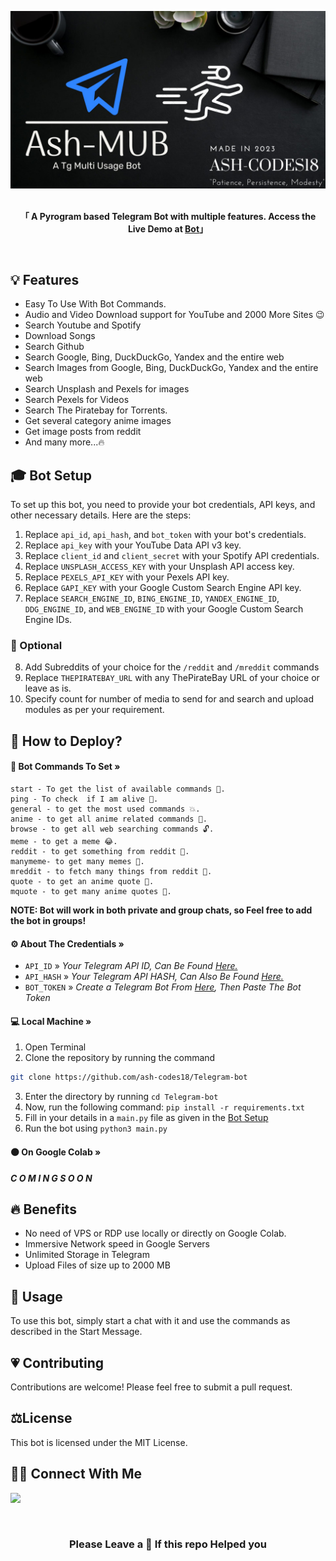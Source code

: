 ![](mub.jpg)
<br>
<br>
<p align="center"><strong>「 A Pyrogram based Telegram Bot with multiple features. Access the Live Demo at <a href="https://t.me/ashmulti_bot" target="_parent">Bot</a>」</strong></p>
<br>


## **💡 Features**

- Easy To Use With Bot Commands.
- Audio and Video Download support for YouTube and 2000 More Sites 😉
- Search Youtube and Spotify
- Download Songs
- Search Github
- Search Google, Bing, DuckDuckGo, Yandex and the entire web
- Search Images from Google, Bing, DuckDuckGo, Yandex and the entire web
- Search Unsplash and Pexels for images
- Search Pexels for Videos
- Search The Piratebay for Torrents.
- Get several category anime images
- Get image posts from reddit 
- And many more...🔥

## **🎓 Bot Setup**
To set up this bot, you need to provide your bot credentials, API keys, and other necessary details. Here are the steps:

1. Replace `api_id`, `api_hash`, and `bot_token` with your bot's credentials.
2. Replace `api_key` with your YouTube Data API v3 key.
3. Replace `client_id` and `client_secret` with your Spotify API credentials.
4. Replace `UNSPLASH_ACCESS_KEY` with your Unsplash API access key.
5. Replace `PEXELS_API_KEY` with your Pexels API key.
6. Replace `GAPI_KEY` with your Google Custom Search Engine API key.
7. Replace `SEARCH_ENGINE_ID`, `BING_ENGINE_ID`, `YANDEX_ENGINE_ID`, `DDG_ENGINE_ID`, and `WEB_ENGINE_ID` with your Google Custom Search Engine IDs.


### **🦉 Optional**

8. Add Subreddits of your choice for the `/reddit` and `/mreddit` commands
9. Replace `THEPIRATEBAY_URL` with any ThePirateBay URL of your choice or leave as is.
10. Specify count for number of media to send for and search and upload modules as per your requirement.


## **📝 How to Deploy?**

#### **🤖 Bot Commands To Set »**
```
start - To get the list of available commands 🧐.
ping - To check  if I am alive 📲.
general - to get the most used commands 💥.
anime - to get all anime related commands 📛.
browse - to get all web searching commands 🔓.
meme - to get a meme 😂.
reddit - to get something from reddit 💊.
manymeme- to get many memes 🤡.
mreddit - to fetch many things from reddit 🌈.
quote - to get an anime quote 👀.
mquote - to get many anime quotes 🧓.
```

__NOTE: Bot will work in both private and group chats, so Feel free to add the bot in groups!__

#### **⚙️ About The Credentials »**

- `API_ID` » <i>Your Telegram API ID, Can Be Found [Here.](https://my.telegram.org/auth)</i>
- `API_HASH` » <i>Your Telegram API HASH, Can Also Be Found [Here.](https://my.telegram.org/auth)</i>
- `BOT_TOKEN` » <i>Create a Telegram Bot From [Here](https://t.me/BotFather), Then Paste The Bot Token</i>



#### **💻 Local Machine »**
1. Open Terminal
2. Clone the repository by running the command 
```bash
git clone https://github.com/ash-codes18/Telegram-bot
```
3. Enter the directory by running `cd Telegram-bot`
4. Now, run the following command: `pip install -r requirements.txt`
5.  Fill in your details in a `main.py` file as given in the [Bot Setup](https://github.com/Ash-codes18/Telegram-bot#-bot-setup)
6. Run the bot using `python3 main.py`



#### **🟠 On Google Colab »**
<strong><em>C O M I N G   S O O N</strong></em>
<!-- 1. Open [Google Colab](https://colab.research.google.com/)
2. Upload the [main.ipynb](https://github.com/ash-codes18/Telegram-bot/blob/main/main.ipynb) file
3. Fill in your details in a `Colab fields` as given in the [Bot Setup](https://github.com/Ash-codes18/Telegram-bot#-bot-setup)
4. Run the bot using `python3 main.py` -->


## **🔥 Benefits**

- No need of VPS or RDP use locally or directly on Google Colab.
- Immersive Network speed in Google Servers
- Unlimited Storage in Telegram
- Upload Files of size up to 2000 MB


## **🚨 Usage**
To use this bot, simply start a chat with it and use the commands as described in the Start Message.

## **💗 Contributing**
Contributions are welcome! Please feel free to submit a pull request.

## ⚖️**License**
This bot is licensed under the MIT License.

## **🤙🏼 Connect With Me**

<a href="https://t.me/lemonizing" target="_parent"><img src="https://img.shields.io/badge/-Ashcodes18-blue?color=white&logo=telegram&logoColor=vlue"></a>


<br>

<h3 align="center">Please Leave a 🌟 If this repo Helped you</h4>